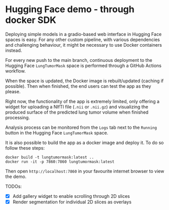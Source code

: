 # Hugging Face demo - through docker SDK

Deploying simple models in a gradio-based web interface in Hugging Face spaces is easy.
For any other custom pipeline, with various dependencies and challenging behaviour, it
might be necessary to use Docker containers instead.

For every new push to the main branch, continuous deployment to the Hugging Face
`LungTumorMask` space is performed through a GitHub Actions workflow.

When the space is updated, the Docker image is rebuilt/updated (caching if possible).
Then when finished, the end users can test the app as they please.

Right now, the functionality of the app is extremely limited, only offering a widget
for uploading a NIfTI file (`.nii` or `.nii.gz`) and visualizing the produced surface
of the predicted lung tumor volume when finished processing.

Analysis process can be monitored from the `Logs` tab next to the `Running` button
in the Hugging Face `LungTumorMask` space.

It is also possible to build the app as a docker image and deploy it. To do so follow these steps:

```
docker build -t lungtumormask:latest ..
docker run -it -p 7860:7860 lungtumormask:latest
```

Then open `http://localhost:7860` in your favourite internet browser to view the demo.

TODOs:
- [X] Add gallery widget to enable scrolling through 2D slices
- [X] Render segmentation for individual 2D slices as overlays
